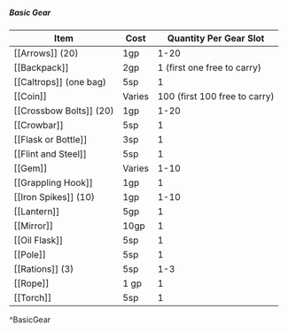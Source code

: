 ##### Basic Gear
| Item                    | Cost   | Quantity Per Gear Slot        |
| ----------------------- | ------ | ----------------------------- |
| [[Arrows]] (20)         | 1gp    | 1-20                          |
| [[Backpack]]            | 2gp    | 1 (first one free to carry)   |
| [[Caltrops]] (one bag)  | 5sp    | 1                             |
| [[Coin]]                | Varies | 100 (first 100 free to carry) |
| [[Crossbow Bolts]] (20) | 1gp    | 1-20                          |
| [[Crowbar]]             | 5sp    | 1                             |
| [[Flask or Bottle]]     | 3sp    | 1                             |
| [[Flint and Steel]]     | 5sp    | 1                             |
| [[Gem]]                 | Varies | 1-10                          |
| [[Grappling Hook]]      | 1gp    | 1                             |
| [[Iron Spikes]] (10)    | 1gp    | 1-10                          |
| [[Lantern]]             | 5gp    | 1                             |
| [[Mirror]]              | 10gp   | 1                             |
| [[Oil Flask]]           | 5sp    | 1                             |
| [[Pole]]                | 5sp    | 1                             |
| [[Rations]] (3)         | 5sp    | 1-3                           |
| [[Rope]]                | 1 gp   | 1                             |
| [[Torch]]               | 5sp    | 1                             |
^BasicGear